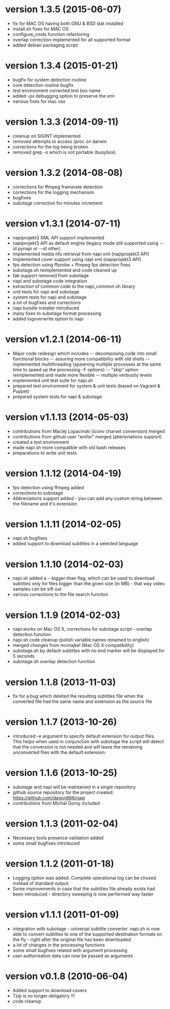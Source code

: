 # version 1.3.5 (2015-06-07)
- fix for MAC OS having both GNU & BSD stat installed
- install.sh fixes for MAC OS
- configure_cmds function refactoring
- overlap correction implemented for all supported format
- added debian packaging script

# version 1.3.4 (2015-01-21)
- bugfix for system detection routine
- core detection routine bugfix
- test environment corrected test box name
- added -px debugging option to preserve the xml
- various fixes for mac osx

# version 1.3.3 (2014-09-11)
- cleanup on SIGINT implemented
- removed attempts to access /proc on darwin
- corrections for the log being broken
- removed grep -o which is not portable (busybox)

# version 1.3.2 (2014-08-08)
- corrections for ffmpeg framerate detection
- corrections for the logging mechanism
- bugfixes
- subotage correction for minutes increment

# version v1.3.1 (2014-07-11)
- napiprojekt3 XML API support implemented
- napiprojekt3 API as default engine (legacy mode still supported using --id
		pynapi or --id other)
- implemented media nfo retrieval from napi xml (napiprojekt3 API)
- implemented cover support using napi xml (napiprojekt3 API)
- fps detection using ffprobe + ffmpeg fps detection fixes
- subotage.sh reimplemented and code cleaned up
- fab support removed from subotage
- napi and subotage code integration
- extraction of common code to the napi_common.sh library
- unit tests for napi and subotage
- system tests for napi and subotage
- a lot of bugfixes and corrections
- napi bundle installer introduced
- many fixes to subotage format processing
- added logoverwrite option to napi

# version v1.2.1 (2014-06-11)
- Major code redesign which includes
-- decomposing code into small functional blocks
-- assuring more compatibility with old shells
-- implemented multithreading (spawning multiple processes at the same time to speed
		up the processing -F options)
-- "skip" option reimplemented and made more flexible
-- multiple verbosity levels
- implemented unit test suite for napi.sh
- prepared test environment for system & unit tests (based on Vagrant & Puppet)
- prepared system tests for napi & subotage

# version v1.1.13 (2014-05-03)
- contributions from Maciej Lopacinski (iconv charset conversion) merged
- contributions from github user "emfor" merged (abbreviations support)
- created a test environment
- made napi.sh more compatible with old bash releases
- preparations to write unit tests

# version 1.1.12 (2014-04-19)
- fps detection using ffmpeg added
- corrections to subotage
- Abbreviations support added - you can add any custom string between the filename and it's extension

# version 1.1.11 (2014-02-05)
- napi.sh bugfixes
- added support to download subtitles in a selected language

# version 1.1.10 (2014-02-03)
- napi.sh added a --bigger-than flag, which can be used to download subtitles only for files bigger than the given size (in MB) - that way video samples can be sift out
- various corrections to the file search function

# version 1.1.9 (2014-02-03)
- napi works on Mac OS X, corrections for subotage script - overlap detection function
- napi.sh code cleanup (polish variable names renamed to english)
- merged changes from mcmajkel (Mac OS X compatibility)
- subotage.sh by default subtitles with no end marker will be displayed for 5 seconds
- subotage.sh overlap detection function

# version 1.1.8 (2013-11-03)
- fix for a bug which deleted the resulting subtitles file when the converted file had the same name and extension as the source file

# version 1.1.7 (2013-10-26)
- introduced -e argument to specify default extension for output files. This helps when used in conjunction with subotage the script will detect that the conversion is not needed and will leave the remaining unconverted files with the default extension.

# version 1.1.6 (2013-10-25)
- subotage and napi will be maintained in a single repository
- github source repository for the project created: https://github.com/dagon666/napi
- contributions from Michal Gorny included

# version 1.1.3 (2011-02-04)
- Necessary tools presence validation added
- some small bugfixes introduced

# version 1.1.2 (2011-01-18)
- Logging option was added. Complete operational log can be chosed instead of standard output.
- Some improvements in case that the subtitles file already exists had been introduced - directory sweeping is now performed way faster

# version v1.1.1 (2011-01-09)
- integration with subotage - universal subtitle converter. napi.sh is now able to convert subtitles to one of the supported destination formats on the fly - right after the original file has been downloaded
- a lot of changes in the processing functions
- some small bugfixes related with argument processing
- user authorisation data can now be passed as arguments

# version v0.1.8 (2010-06-04)
- Added support to download covers
- 7zip is no longer obligatory !!!
- code cleanup

